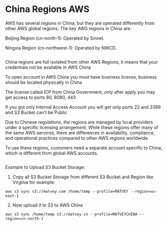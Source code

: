 # China Regions AWS
AWS has several regions in China, but they are operated differently from other AWS global regions. The key AWS regions in China are:

Beijing Region (cn-north-1): Operated by Sinnet.

Ningxia Region (cn-northwest-1): Operated by NWCD.

<img src="">

China regions are full isolated from other AWS Regions, it means that your credentials not be available in AWS China

To open account in AWS China you must have business license, business should be located physically in China

The license called ICP from China Government, only after apply you may get access to ports 80, 8080, 443

If you got only Internal Access Account you will get only ports 22 and 3389 and S3 Bucket can't be Public

Due to Chinese regulations, the regions are managed by local providers under a specific licensing arrangement. While these regions offer many of the same AWS services, there are differences in availability, compliance, and operational practices compared to other AWS regions worldwide.

To use these regions, customers need a separate account specific to China, which is different from global AWS accounts.

<img src="">

Example to Upload S3 Bucket Storage:

1. Copy all S3 Bucket Storage from different S3 Bucket and Region like Virginia for example:

```
aws s3 sync s3://matvey.com /home/temp --profile=MATVEY --region=us-east-1
```

2. Now upload it to S3 to AWS China

```
aws s3 sync /home/temp s3://matvey.cn --profile=MATVEYCHINA --region=cn-north-1
```